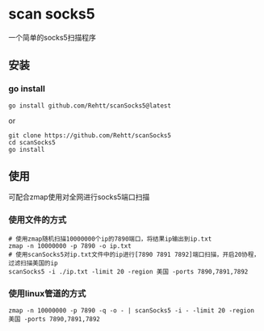 # scan socks5
一个简单的socks5扫描程序

## 安装

### go install
```shell
go install github.com/Rehtt/scanSocks5@latest
```
or
```shell
git clone https://github.com/Rehtt/scanSocks5
cd scanSocks5
go install
```

## 使用
可配合zmap使用对全网进行socks5端口扫描

### 使用文件的方式
```shell
# 使用zmap随机扫描10000000个ip的7890端口，将结果ip输出到ip.txt
zmap -n 10000000 -p 7890 -o ip.txt
# 使用scanSocks5对ip.txt文件中的ip进行[7890 7891 7892]端口扫描，开启20协程，过滤扫描美国的ip
scanSocks5 -i ./ip.txt -limit 20 -region 美国 -ports 7890,7891,7892
```

### 使用linux管道的方式
```shell
zmap -n 10000000 -p 7890 -q -o - | scanSocks5 -i - -limit 20 -region 美国 -ports 7890,7891,7892
```
